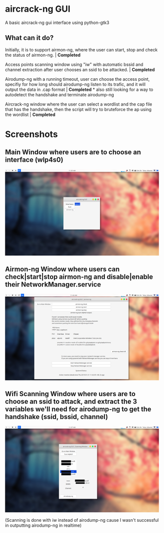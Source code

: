 # aircrack-ng GUI

A basic aircrack-ng gui interface using python-gtk3

## What can it do?
Initially, it is to support airmon-ng, where the user can start, stop and check the status of airmon-ng. | **Completed**

Access points scanning window using "iw" with automatic bssid and channel extraction after user chooses an ssid to be attacked. | **Completed**

Airodump-ng with a running timeout, user can choose the access point, specifiy for how long should airodump-ng listen to its trafic, and it will output the data in .cap format | **Completed** * also still looking for a way to autodetect the handshake and terminate airodump-ng

Aircrack-ng window where the user can select a wordlist and the cap file that has the handshake, then the script will try to bruteforce the ap using the wordlist | **Completed**


# Screenshots
## Main Window where users are to choose an interface (wlp4s0)
![Alt text](1.png?raw=true "ScreenShot 1")

## Airmon-ng Window where users can check|start|stop airmon-ng and disable|enable their NetworkManager.service 
![Alt text](2.png?raw=true "ScreenShot 2")

## Wifi Scanning Window where users are to choose an ssid to attack, and extract the 3 variables we'll need for airodump-ng to get the handshake (ssid, bssid, channel)
![Alt text](3.png?raw=true "ScreenShot 3")

(Scanning is done with iw instead of airodump-ng cause I wasn't successful in outputting airodump-ng in realtime) 


